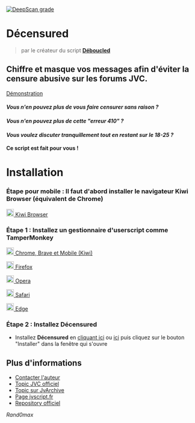[![DeepScan grade](https://deepscan.io/api/teams/16229/projects/21256/branches/606353/badge/grade.svg)](https://deepscan.io/dashboard#view=project&tid=16229&pid=21256&bid=606353)

# **Décensured**

> par le créateur du script [**Déboucled**](https://github.com/Rand0max/deboucled#readme)

## Chiffre et masque vos messages afin d'éviter la censure abusive sur les forums JVC.

[Démonstration](https://i.imgur.com/PAuas65.gif)

#### _Vous n'en pouvez plus de vous faire censurer sans raison ?_

#### _Vous n'en pouvez plus de cette "erreur 410" ?_

#### _Vous voulez discuter tranquillement tout en restant sur le 18-25 ?_

**Ce script est fait pour vous !**

# Installation

### Étape pour mobile : Il faut d'abord installer le navigateur **Kiwi Browser** (équivalent de Chrome)

<a href="https://play.google.com/store/apps/details?id=com.kiwibrowser.browser" target="_blank"><img src="https://kiwibrowser.com/wp-content/uploads/2019/09/cropped-Favicon-512x512-32x32.png" alt="Chrome" width="20"/> Kiwi Browser</a>

### Étape 1 : Installez un gestionnaire d'userscript comme **TamperMonkey**

<a href="https://chrome.google.com/webstore/detail/tampermonkey/dhdgffkkebhmkfjojejmpbldmpobfkfo?hl=fr" target="_blank"><img src="https://upload.wikimedia.org/wikipedia/commons/e/e1/Google_Chrome_icon_%28February_2022%29.svg" alt="Chrome" width="20"/> Chrome, Brave et Mobile (Kiwi)</a>

<a href="https://addons.mozilla.org/fr/firefox/addon/tampermonkey/" target="_blank"><img src="https://upload.wikimedia.org/wikipedia/commons/a/a0/Firefox_logo%2C_2019.svg" alt="Firefox" width="20"/> Firefox</a>

<a href="https://addons.opera.com/fr/extensions/details/tampermonkey-beta/?display=en/" target="_blank"><img src="https://upload.wikimedia.org/wikipedia/commons/4/49/Opera_2015_icon.svg" alt="Opera" width="20"/> Opera</a>

<a href="https://apps.apple.com/app/apple-store/id1482490089?pt=117945903&ct=tm.net&mt=8/" target="_blank"><img src="https://upload.wikimedia.org/wikipedia/en/7/71/Safari_14_icon.png" alt="Safari" width="20"/> Safari</a>

<a href="https://microsoftedge.microsoft.com/addons/detail/tampermonkey/iikmkjmpaadaobahmlepeloendndfphd/" target="_blank"><img src="https://upload.wikimedia.org/wikipedia/commons/9/98/Microsoft_Edge_logo_%282019%29.svg" alt="Edge" width="20"/> Edge</a>

### Étape 2 : Installez **Décensured**

- Installez **Décensured** en [cliquant ici](https://github.com/Rand0max/decensured/raw/master/decensured.user.js) ou [ici](https://jvscript.fr/script/decensured) puis cliquez sur le bouton "Installer" dans la fenêtre qui s'ouvre

## Plus d'informations

- [Contacter l'auteur](https://www.jeuxvideo.com/messages-prives/nouveau.php?all_dest=Rand0max)
- [Topic JVC officiel]()
- [Topic sur JvArchive]()
- [Page jvscript.fr](https://jvscript.fr/script/decensured)
- [Repository officiel](https://github.com/Rand0max/decensured/)

_Rand0max_
